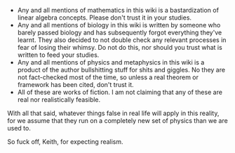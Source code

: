 - Any and all mentions of mathematics in this wiki is a bastardization of linear algebra concepts. Please don't trust it in your studies.
- Any and all mentions of biology in this wiki is written by someone who barely passed biology and has subsequently forgot everything they've learnt. They also decided to not double check any relevant processes in fear of losing their whimsy. Do not do this, nor should you trust what is written to feed your studies.
- Any and all mentions of physics and metaphysics in this wiki is a product of the author bullshitting stuff for shits and giggles. No they are not fact-checked most of the time, so unless a real theorem or framework has been cited, don't trust it.
- All of these are works of fiction. I am not claiming that any of these are real nor realistically feasible.

With all that said, whatever things false in real life will apply in this reality, for we assume that they run on a completely new set of physics than we are used to.

So fuck off, Keith, for expecting realism.